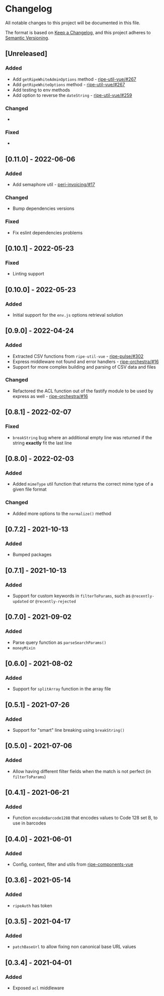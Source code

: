 # Changelog

All notable changes to this project will be documented in this file.

The format is based on [Keep a Changelog](https://keepachangelog.com/en/1.0.0/),
and this project adheres to [Semantic Versioning](https://semver.org/spec/v2.0.0.html).

## [Unreleased]

### Added

* Add `getRipeWhiteAdminOptions` method - [ripe-util-vue/#267](https://github.com/ripe-tech/ripe-util-vue/issues/267)
* Add `getRipeWhiteOptions` method - [ripe-util-vue/#267](https://github.com/ripe-tech/ripe-util-vue/issues/267)
* Add testing to env methods
* Add option to reverse the `dateString` - [ripe-util-vue/#259](https://github.com/ripe-tech/ripe-util-vue/issues/259)

### Changed

*

### Fixed

*

## [0.11.0] - 2022-06-06

### Added

* Add semaphore util - [peri-invoicing/#17](https://github.com/ripe-tech/peri-invoicing/issues/17)

### Changed

* Bump dependencies versions

### Fixed

* Fix eslint dependencies problems

## [0.10.1] - 2022-05-23

### Fixed

* Linting support

## [0.10.0] - 2022-05-23

### Added

* Initial support for the `env.js` options retrieval solution

## [0.9.0] - 2022-04-24

### Added

* Extracted CSV functions from `ripe-util-vue` - [ripe-pulse/#302](https://github.com/ripe-tech/ripe-pulse/issues/302)
* Express middleware not found and error handlers - [ripe-orchestra/#16](https://github.com/ripe-tech/ripe-orchestra/issues/16)
* Support for more complex building and parsing of CSV data and files

### Changed

* Refactored the ACL function out of the fastify module to be used by express as well - [ripe-orchestra/#16](https://github.com/ripe-tech/ripe-orchestra/issues/16)

## [0.8.1] - 2022-02-07

### Fixed

* `breakString` bug where an additional empty line was returned if the string **exactly** fit the last line

## [0.8.0] - 2022-02-03

### Added

* Added `mimeType` util function that returns the correct mime type of a given file format

### Changed

* Added more options to the `normalize()` method

## [0.7.2] - 2021-10-13

### Added

* Bumped packages

## [0.7.1] - 2021-10-13

### Added

* Support for custom keywords in `filterToParams`, such as `@recently-updated` or `@recently-rejected`

## [0.7.0] - 2021-09-02

### Added

* Parse query function as `parseSearchParams()`
* `moneyMixin`

## [0.6.0] - 2021-08-02

### Added

* Support for `splitArray` function in the array file

## [0.5.1] - 2021-07-26

### Added

* Support for "smart" line breaking using `breakString()`

## [0.5.0] - 2021-07-06

### Added

* Allow having different filter fields when the match is not perfect (in `filterToParams`)

## [0.4.1] - 2021-06-21

### Added

* Function `encodeBarcode128B` that encodes values to Code 128 set B, to use in barcodes

## [0.4.0] - 2021-06-01

### Added

* Config, context, filter and utils from [ripe-components-vue](https://github.com/ripe-tech/ripe-components-vue)

## [0.3.6] - 2021-05-14

### Added

* `ripeAuth` has token

## [0.3.5] - 2021-04-17

### Added

* `patchBaseUrl` to allow fixing non canonical base URL values

## [0.3.4] - 2021-04-01

### Added

* Exposed `acl` middleware

